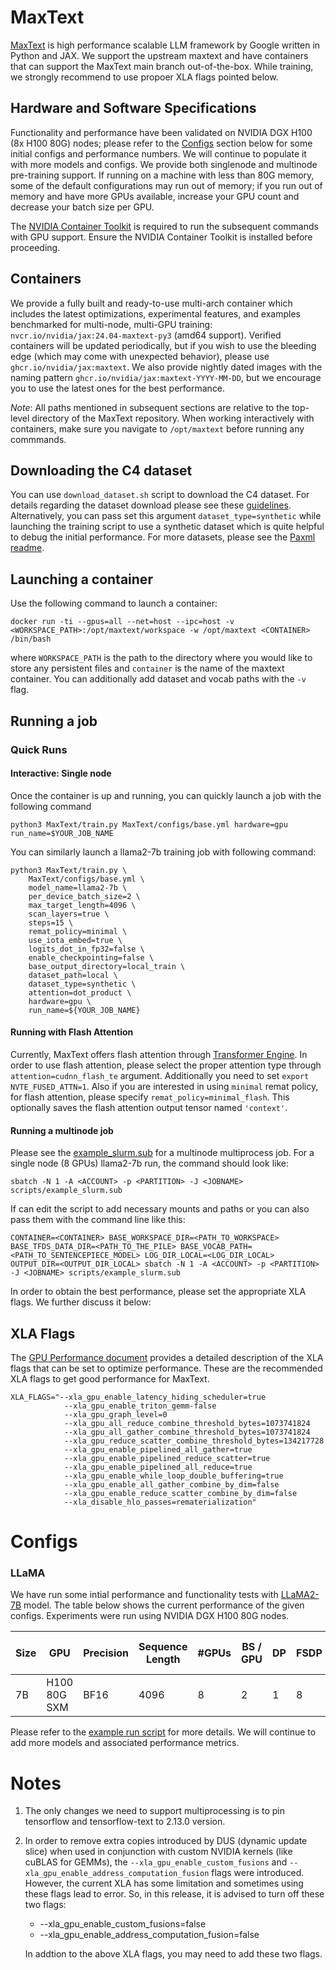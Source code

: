 # MaxText
[MaxText](https://github.com/google/maxtext) is high performance scalable LLM framework by Google written in Python and JAX. We support the upstream maxtext and have containers that can support the MaxText main branch out-of-the-box. While training, we strongly recommend to use propoer XLA flags pointed below.

## Hardware and Software Specifications
Functionality and performance have been validated on NVIDIA DGX H100 (8x H100 80G) nodes; please refer to the [Configs](#configs) section below for some initial configs and performance numbers. We will continue to populate it with more models and configs. We provide both singlenode and multinode pre-training support. If running on a machine with less than 80G memory, some of the default configurations may run out of memory; if you run out of memory and have more GPUs available, increase your GPU count and decrease your batch size per GPU.

The [NVIDIA Container Toolkit](https://github.com/NVIDIA/nvidia-container-toolkit) is required to run the subsequent commands with GPU support. Ensure the NVIDIA Container Toolkit is installed before proceeding.

## Containers
We provide a fully built and ready-to-use multi-arch container which includes the latest optimizations, experimental features, and examples benchmarked for multi-node, multi-GPU training: `nvcr.io/nvidia/jax:24.04-maxtext-py3` (amd64 support). Verified containers will be updated periodically, but if you wish to use the bleeding edge (which may come with unexpected behavior), please use `ghcr.io/nvidia/jax:maxtext`. We also provide nightly dated images with the naming pattern `ghcr.io/nvidia/jax:maxtext-YYYY-MM-DD`, but we encourage you to use the latest ones for the best performance.

*Note*: All paths mentioned in subsequent sections are relative to the top-level directory of the MaxText repository. When working interactively with containers, make sure you navigate to `/opt/maxtext` before running any commmands.

## Downloading the C4 dataset
You can use `download_dataset.sh` script to download the C4 dataset. For details regarding the dataset download please see these [guidelines](https://github.com/google/maxtext/blob/main/getting_started/First_run.md). Alternatively, you can pass set this argument `dataset_type=synthetic` while launching the training script to use a synthetic dataset which is quite helpful to debug the initial performance. For more datasets, please see the [Paxml readme](https://github.com/NVIDIA/JAX-Toolbox/blob/main/rosetta/rosetta/projects/pax/README.md#downloading-the-pile-and-lambada-datasets).

## Launching a container
Use the following command to launch a container:
```
docker run -ti --gpus=all --net=host --ipc=host -v <WORKSPACE_PATH>:/opt/maxtext/workspace -w /opt/maxtext <CONTAINER> /bin/bash
```
where `WORKSPACE_PATH` is the path to the directory where you would like to store any persistent files and `container` is the name of the maxtext container. You can additionally add dataset and vocab paths with the `-v` flag.

## Running a job
### Quick Runs
#### Interactive: Single node
Once the container is up and running, you can quickly launch a job with the following command
```
python3 MaxText/train.py MaxText/configs/base.yml hardware=gpu run_name=$YOUR_JOB_NAME
```
You can similarly launch a llama2-7b training job with following command:
```
python3 MaxText/train.py \
    MaxText/configs/base.yml \
    model_name=llama2-7b \
    per_device_batch_size=2 \
    max_target_length=4096 \
    scan_layers=true \
    steps=15 \
    remat_policy=minimal \
    use_iota_embed=true \
    logits_dot_in_fp32=false \
    enable_checkpointing=false \
    base_output_directory=local_train \
    dataset_path=local \
    dataset_type=synthetic \
    attention=dot_product \
    hardware=gpu \
    run_name=${YOUR_JOB_NAME}
```

#### Running with Flash Attention
Currently, MaxText offers flash attention through [Transformer Engine](https://github.com/NVIDIA/TransformerEngine). In order to use flash attention, please select the proper attention type through `attention=cudnn_flash_te` argument. Additionally you need to set `export NVTE_FUSED_ATTN=1`. Also if you are interested in using `minimal` remat policy, for flash attention, please specify `remat_policy=minimal_flash`. This optionally saves the flash attention output tensor named `'context'`.

#### Running a multinode job
Please see the [example_slurm.sub](scripts/example_slurm.sub) for a multinode multiprocess job. For a single node (8 GPUs) llama2-7b run, the command should look like:
```
sbatch -N 1 -A <ACCOUNT> -p <PARTITION> -J <JOBNAME> scripts/example_slurm.sub
```
If can edit the script to add necessary mounts and paths or you can also pass them with the command line like this:
```
CONTAINER=<CONTAINER> BASE_WORKSPACE_DIR=<PATH_TO_WORKSPACE> BASE_TFDS_DATA_DIR=<PATH_TO_THE_PILE> BASE_VOCAB_PATH=<PATH_TO_SENTENCEPIECE_MODEL> LOG_DIR_LOCAL=<LOG_DIR_LOCAL> OUTPUT_DIR=<OUTPUT_DIR_LOCAL> sbatch -N 1 -A <ACCOUNT> -p <PARTITION> -J <JOBNAME> scripts/example_slurm.sub
```
In order to obtain the best performance, please set the appropriate XLA flags. We further discuss it below:

## XLA Flags
The [GPU Performance document](../../../docs/GPU_performance.md) provides a detailed description of the XLA flags that can be set to optimize performance. These are the recommended XLA flags to get good performance for MaxText.

```
XLA_FLAGS="--xla_gpu_enable_latency_hiding_scheduler=true
            --xla_gpu_enable_triton_gemm-false
            --xla_gpu_graph_level=0
            --xla_gpu_all_reduce_combine_threshold_bytes=1073741824 
            --xla_gpu_all_gather_combine_threshold_bytes=1073741824 
            --xla_gpu_reduce_scatter_combine_threshold_bytes=134217728
            --xla_gpu_enable_pipelined_all_gather=true 
            --xla_gpu_enable_pipelined_reduce_scatter=true 
            --xla_gpu_enable_pipelined_all_reduce=true 
            --xla_gpu_enable_while_loop_double_buffering=true
            --xla_gpu_enable_all_gather_combine_by_dim=false 
            --xla_gpu_enable_reduce_scatter_combine_by_dim=false 
            --xla_disable_hlo_passes=rematerialization"
```

# Configs
### LLaMA
We have run some intial performance and functionality tests with [LLaMA2-7B](https://ai.meta.com/research/publications/llama-2-open-foundation-and-fine-tuned-chat-models/) model. The table below shows the current performance of the given configs. Experiments were run using NVIDIA DGX H100 80G nodes.

| Size |     GPU      | Precision | Sequence Length | #GPUs | BS / GPU | DP | FSDP | TP | GBS | Attention | Remat Policy | Scan | Step Time (s) | Sequences/Sec |
| ---- | ------------ | --------- | --------------- | ----- | -------- | -- | ---- | -- | --- | --------- | ------------ | ---- | ------------- | ------------- |
| 7B   | H100 80G SXM | BF16      | 4096            | 8     | 2        | 1  | 8    | 1  | 16  | Flash     | minimal_flash| Off  | 0.721         | 22.19         |

Please refer to the [example run script](scripts/example_slurm.sub) for more details. We will continue to add more models and associated performance metrics.

# Notes
1. The only changes we need to support multiprocessing is to pin tensorflow and tensorflow-text to 2.13.0 version.
2. In order to remove extra copies introduced by DUS (dynamic update slice) when used in conjunction with custom NVIDIA kernels (like cuBLAS for GEMMs), the `--xla_gpu_enable_custom_fusions` and `--xla_gpu_enable_address_computation_fusion` flags were introduced. However, the current XLA has some limitation and sometimes using these flags lead to error. So, in this release, it is advised to turn off these two flags:
    - --xla_gpu_enable_custom_fusions=false
    - --xla_gpu_enable_address_computation_fusion=false

    In addtion to the above XLA flags, you may need to add these two flags.